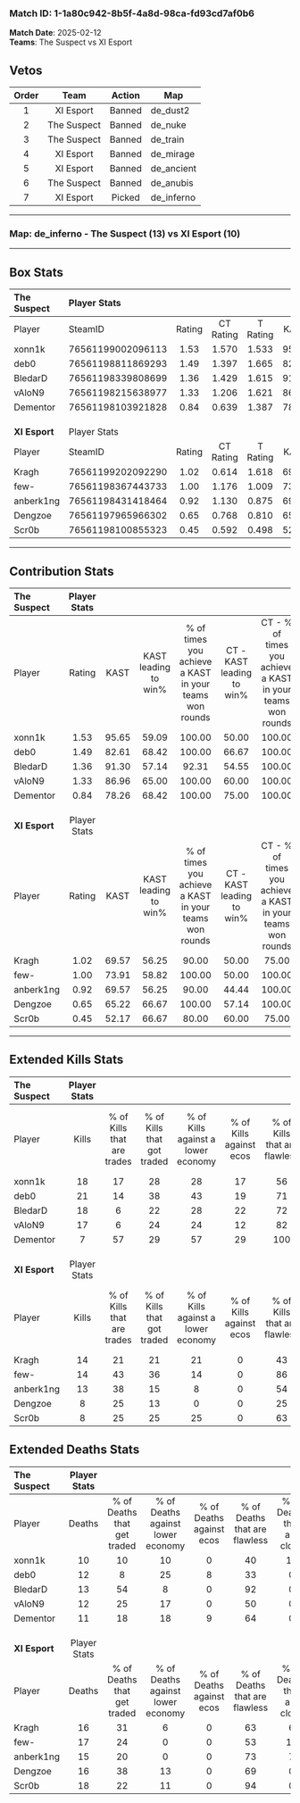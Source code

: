 ### Match ID: 1-1a80c942-8b5f-4a8d-98ca-fd93cd7af0b6  
**Match Date**: 2025-02-12  
**Teams**: The Suspect vs XI Esport  

## Vetos  

| Order | Team | Action | Map |
| :---: | :--: | :----: | --- |
| 1 | XI Esport | Banned | de_dust2 |
| 2 | The Suspect | Banned | de_nuke |
| 3 | The Suspect | Banned | de_train |
| 4 | XI Esport | Banned | de_mirage |
| 5 | XI Esport | Banned | de_ancient |
| 6 | The Suspect | Banned | de_anubis |
| 7 | XI Esport | Picked | de_inferno |

---  

### **Map**: de_inferno - The Suspect (13) vs XI Esport (10)  
---  

## Box Stats  

| **The Suspect** | Player Stats      |        |           |          |       |      |       |         |        |      |     |
| :- | :- | :-: | :-: | :-: | :-: | :-: | :-: | :-: | :-: | :-: | :-: |
| Player          | SteamID           | Rating | CT Rating | T Rating | KAST  | ADR  | Kills | Assists | Deaths | K/D  | HS% |
| xonn1k          | 76561199002096113 |  1.53  |   1.570   |  1.533   | 95.65 | 90.5 |  18   |    8    |   10   | 1.80 | 55  |
| deb0            | 76561198811869293 |  1.49  |   1.397   |  1.665   | 82.61 | 93.4 |  21   |    4    |   12   | 1.75 | 57  |
| BledarD         | 76561198339808699 |  1.36  |   1.429   |  1.615   | 91.30 | 73.3 |  18   |    4    |   13   | 1.38 | 44  |
| vAloN9          | 76561198215638977 |  1.33  |   1.206   |  1.621   | 86.96 | 78.5 |  17   |    6    |   12   | 1.42 | 58  |
| Dementor        | 76561198103921828 |  0.84  |   0.639   |  1.387   | 78.26 | 48.7 |   7   |   10    |   11   | 0.64 | 42  |
|                 |                   |        |           |          |       |      |       |         |        |      |     |
|                 |                   |        |           |          |       |      |       |         |        |      |     |
|                 |                   |        |           |          |       |      |       |         |        |      |     |
| **XI Esport**   | Player Stats      |        |           |          |       |      |       |         |        |      |     |
| Player          | SteamID           | Rating | CT Rating | T Rating | KAST  | ADR  | Kills | Assists | Deaths | K/D  | HS% |
| Kragh           | 76561199202092290 |  1.02  |   0.614   |  1.618   | 69.57 | 84.4 |  14   |    6    |   16   | 0.88 | 50  |
| few-            | 76561198367443733 |  1.00  |   1.176   |  1.009   | 73.91 | 72.7 |  14   |    7    |   17   | 0.82 | 50  |
| anberk1ng       | 76561198431418464 |  0.92  |   1.130   |  0.875   | 69.57 | 61.5 |  13   |    4    |   15   | 0.87 | 46  |
| Dengzoe         | 76561197965966302 |  0.65  |   0.768   |  0.810   | 65.22 | 51.9 |   8   |    4    |   16   | 0.50 | 75  |
| Scr0b           | 76561198100855323 |  0.45  |   0.592   |  0.498   | 52.17 | 39.0 |   8   |    0    |   18   | 0.44 | 25  |
---  

## Contribution Stats  

| **The Suspect** | Player Stats |       |                      |                                                        |                           |                                                             |                          |                                                            |
| :- | :-: | :-: | :-: | :-: | :-: | :-: | :-: | :-: |
| Player          |    Rating    | KAST  | KAST leading to win% | % of times you achieve a KAST in your teams won rounds | CT - KAST leading to win% | CT - % of times you achieve a KAST in your teams won rounds | T - KAST leading to win% | T - % of times you achieve a KAST in your teams won rounds |
| xonn1k          |     1.53     | 95.65 |        59.09         |                         100.00                         |           50.00           |                           100.00                            |          70.00           |                           100.00                           |
| deb0            |     1.49     | 82.61 |        68.42         |                         100.00                         |           66.67           |                           100.00                            |          70.00           |                           100.00                           |
| BledarD         |     1.36     | 91.30 |        57.14         |                         92.31                          |           54.55           |                           100.00                            |          60.00           |                           85.71                            |
| vAloN9          |     1.33     | 86.96 |        65.00         |                         100.00                         |           60.00           |                           100.00                            |          70.00           |                           100.00                           |
| Dementor        |     0.84     | 78.26 |        68.42         |                         100.00                         |           75.00           |                           100.00                            |          63.64           |                           100.00                           |
|                 |              |       |                      |                                                        |                           |                                                             |                          |                                                            |
|                 |              |       |                      |                                                        |                           |                                                             |                          |                                                            |
|                 |              |       |                      |                                                        |                           |                                                             |                          |                                                            |
| **XI Esport**   | Player Stats |       |                      |                                                        |                           |                                                             |                          |                                                            |
| Player          |    Rating    | KAST  | KAST leading to win% | % of times you achieve a KAST in your teams won rounds | CT - KAST leading to win% | CT - % of times you achieve a KAST in your teams won rounds | T - KAST leading to win% | T - % of times you achieve a KAST in your teams won rounds |
| Kragh           |     1.02     | 69.57 |        56.25         |                         90.00                          |           50.00           |                            75.00                            |          60.00           |                           100.00                           |
| few-            |     1.00     | 73.91 |        58.82         |                         100.00                         |           50.00           |                           100.00                            |          66.67           |                           100.00                           |
| anberk1ng       |     0.92     | 69.57 |        56.25         |                         90.00                          |           44.44           |                           100.00                            |          71.43           |                           83.33                            |
| Dengzoe         |     0.65     | 65.22 |        66.67         |                         100.00                         |           57.14           |                           100.00                            |          75.00           |                           100.00                           |
| Scr0b           |     0.45     | 52.17 |        66.67         |                         80.00                          |           60.00           |                            75.00                            |          71.43           |                           83.33                            |
---  

## Extended Kills Stats  

| **The Suspect** | Player Stats |                            |                            |                                    |                         |                              |                                 |                                       |                    |           |
| :- | :-: | :-: | :-: | :-: | :-: | :-: | :-: | :-: | :-: | :-: |
| Player          |    Kills     | % of Kills that are trades | % of Kills that got traded | % of Kills against a lower economy | % of Kills against ecos | % of Kills that are flawless | % of Kills that are close duels | % of Kills that are assisted by flash | Pistol Round Kills | AWP Kills |
| xonn1k          |      18      |             17             |             28             |                 28                 |           17            |              56              |                0                |                   0                   |         2          |     0     |
| deb0            |      21      |             14             |             38             |                 43                 |           19            |              71              |                0                |                  10                   |         0          |     0     |
| BledarD         |      18      |             6              |             22             |                 28                 |           22            |              72              |               11                |                  11                   |         2          |     8     |
| vAloN9          |      17      |             6              |             24             |                 24                 |           12            |              82              |               12                |                   0                   |         3          |     0     |
| Dementor        |      7       |             57             |             29             |                 57                 |           29            |             100              |                0                |                   0                   |         0          |     0     |
|                 |              |                            |                            |                                    |                         |                              |                                 |                                       |                    |           |
|                 |              |                            |                            |                                    |                         |                              |                                 |                                       |                    |           |
|                 |              |                            |                            |                                    |                         |                              |                                 |                                       |                    |           |
| **XI Esport**   | Player Stats |                            |                            |                                    |                         |                              |                                 |                                       |                    |           |
| Player          |    Kills     | % of Kills that are trades | % of Kills that got traded | % of Kills against a lower economy | % of Kills against ecos | % of Kills that are flawless | % of Kills that are close duels | % of Kills that are assisted by flash | Pistol Round Kills | AWP Kills |
| Kragh           |      14      |             21             |             21             |                 21                 |            0            |              43              |                0                |                   0                   |         1          |     0     |
| few-            |      14      |             43             |             36             |                 14                 |            0            |              86              |                0                |                  14                   |         3          |     0     |
| anberk1ng       |      13      |             38             |             15             |                 8                  |            0            |              54              |                0                |                   8                   |         1          |     0     |
| Dengzoe         |      8       |             25             |             13             |                 0                  |            0            |              25              |               13                |                  13                   |         5          |     0     |
| Scr0b           |      8       |             25             |             25             |                 25                 |            0            |              63              |                0                |                   0                   |         0          |     3     |
## Extended Deaths Stats  

| **The Suspect** | Player Stats |                             |                                   |                          |                               |                            |                           |               |
| :- | :-: | :-: | :-: | :-: | :-: | :-: | :-: | :-: |
| Player          |    Deaths    | % of Deaths that get traded | % of Deaths against lower economy | % of Deaths against ecos | % of Deaths that are flawless | % of Deaths that are close | % of Deaths while blinded | Deaths to AWP |
| xonn1k          |      10      |             10              |                10                 |            0             |              40               |             10             |            10             |       1       |
| deb0            |      12      |              8              |                25                 |            8             |              33               |             0              |             0             |       1       |
| BledarD         |      13      |             54              |                 8                 |            0             |              92               |             0              |            15             |       1       |
| vAloN9          |      12      |             25              |                17                 |            0             |              50               |             0              |             0             |       0       |
| Dementor        |      11      |             18              |                18                 |            9             |              64               |             0              |             9             |       0       |
|                 |              |                             |                                   |                          |                               |                            |                           |               |
|                 |              |                             |                                   |                          |                               |                            |                           |               |
|                 |              |                             |                                   |                          |                               |                            |                           |               |
| **XI Esport**   | Player Stats |                             |                                   |                          |                               |                            |                           |               |
| Player          |    Deaths    | % of Deaths that get traded | % of Deaths against lower economy | % of Deaths against ecos | % of Deaths that are flawless | % of Deaths that are close | % of Deaths while blinded | Deaths to AWP |
| Kragh           |      16      |             31              |                 6                 |            0             |              63               |             6              |            13             |       3       |
| few-            |      17      |             24              |                 0                 |            0             |              53               |             12             |             6             |       1       |
| anberk1ng       |      15      |             20              |                 0                 |            0             |              73               |             7              |             0             |       1       |
| Dengzoe         |      16      |             38              |                13                 |            0             |              69               |             0              |             6             |       1       |
| Scr0b           |      18      |             22              |                11                 |            0             |              94               |             0              |             0             |       2       |
